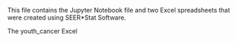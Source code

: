 This file contains the Jupyter Notebook file and two Excel spreadsheets that were created using SEER*Stat Software.

The youth_cancer Excel
